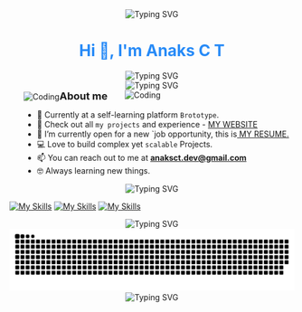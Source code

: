 <!-- [![MasterHead](https://media.tenor.com/jM0aoM8e-iEAAAAC/web-developer-mycrxn.gif)](https://anaks-ct.github.io/Anaks-CT/index.html) -->

<div align='center'><img src="https://user-images.githubusercontent.com/73097560/115834477-dbab4500-a447-11eb-908a-139a6edaec5c.gif" alt="Typing SVG" /></div>
<h1 align="center" style="color: #288BF7FF;" >Hi 👋, I'm Anaks C T</h1>

<div align='center'><img src="https://readme-typing-svg.demolab.com?font=Fira+Code&weight=500&pause=1000&color=288BF7&center=true&vCenter=true&width=435&lines=MERN-Stack+Web+Developer;Ready+to+take+new+Challenges" alt="Typing SVG" /></div>

<div align='center'><img src="https://user-images.githubusercontent.com/73097560/115834477-dbab4500-a447-11eb-908a-139a6edaec5c.gif" alt="Typing SVG" /></div>


<img align="right" alt="Coding" width="300" src="https://raw.githubusercontent.com/7oSkaaa/7oSkaaa/main/Images/Right_Side.gif" />



<div style="padding-left: 25px" ><img  alt="Coding" width="35" src="https://raw.githubusercontent.com/7oSkaaa/7oSkaaa/main/Images/about_me.gif" /><strong style="font-size: 18px;">About me </strong>


- 🏫 Currently at a self-learning platform `Brototype`.
- 🔭 Check out all `my projects` and experience - <a href="https://anaksct.netlify.app/">MY WEBSITE</a>
- 🤔 I’m currently open for a new `job opportunity, this is<a href="https://docs.google.com/document/d/1ACcRZOerPCudZES9nODJppINhQQOVJ3cg0kfJR2dMzk/edit"> MY RESUME.</a>
- 💻 Love to build complex yet `scalable` Projects.
- 📫 You can reach out to me at **anaksct.dev@gmail.com**
- 🤓 Always learning new things. </div>

<div align='center'><img src="https://user-images.githubusercontent.com/73097560/115834477-dbab4500-a447-11eb-908a-139a6edaec5c.gif" alt="Typing SVG" /></div>


[![My Skills](https://skillicons.dev/icons?i=react,ts,js,figma,redux,tailwind,css,figma,bootstrap&theme=light)](https://skillicons.dev)
[![My Skills](https://skillicons.dev/icons?i=nodejs,express,mongodb,git,postman&theme=light)](https://skillicons.dev)
[![My Skills](https://skillicons.dev/icons?i=aws,threejs,materialui,netlify,firebase,nginx,github,postgresql&theme=light)](https://skillicons.dev)

<div align='center'><img src="https://user-images.githubusercontent.com/73097560/115834477-dbab4500-a447-11eb-908a-139a6edaec5c.gif" alt="Typing SVG" /></div>

<div align='center'><img src="https://raw.githubusercontent.com/1999AZZAR/1999AZZAR/main/resources/img/grid-snake.svg" alt="Typing SVG" /></div>

<div align='center'><img src="https://user-images.githubusercontent.com/73097560/115834477-dbab4500-a447-11eb-908a-139a6edaec5c.gif" alt="Typing SVG" /></div>


